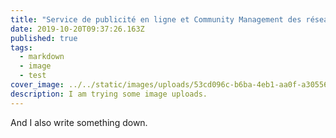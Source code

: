 ```yaml
---
title: "Service de publicité en ligne et Community Management des réseaux sociaux "
date: 2019-10-20T09:37:26.163Z
published: true
tags:
  - markdown
  - image
  - test
cover_image: ../../static/images/uploads/53cd096c-b6ba-4eb1-aa0f-a30556c702cc.gif
description: I am trying some image uploads.
---
```

And I also write something down.
